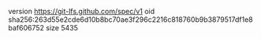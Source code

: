 version https://git-lfs.github.com/spec/v1
oid sha256:263d55e2cde6d10b8bc70ae3f296c2216c818760b9b3879517df1e8baf606752
size 5435
